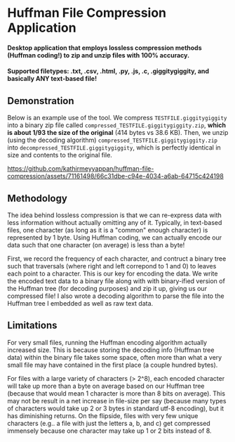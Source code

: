 # Huffman File Compression Application
#### Desktop application that employs lossless compression methods (Huffman coding!) to zip and unzip files with 100% accuracy. 

#### Supported filetypes: .txt, .csv, .html, .py, .js, .c, .giggitygiggity, and basically ANY text-based file!

## Demonstration
Below is an example use of the tool. We compress ```TESTFILE.giggitygiggity``` into a binary zip file called ```compressed_TESTFILE.giggitygiggity.zip```, <b>which is about 1/93 the size of the original</b> (414 bytes vs 38.6 KB). Then, we unzip (using the decoding algorithm) ```compressed_TESTFILE.giggitygiggity.zip``` into ```decompressed_TESTFILE.giggitygiggity```, which is perfectly identical in size and contents to the original file.

https://github.com/kathirmeyyappan/huffman-file-compression/assets/71161498/66c31dbe-c94e-4034-a6ab-64715c424198

## Methodology
The idea behind lossless compression is that we can re-express data with less information without actually omitting any of it. Typically, in text-based files, one character (as long as it is a "common" enough character) is represented by 1 byte. Using Huffman coding, we can actually encode our data such that one character (on average) is less than a byte!

First, we record the frequency of each character, and contruct a binary tree such that traversals (where right and left correpond to 1 and 0) to leaves each point to a character. This is our key for encoding the data. We write the encoded text data to a binary file along with with binary-ified version of the Huffman tree (for decoding purposes) and zip it up, giving us our compressed file! I also wrote a decoding algorithm to parse the file into the Huffman tree I embedded as well as raw text data.

## Limitations
For very small files, running the Huffman encoding algorithm actually increased size. This is because storing the decoding info (Huffman tree data) within the binary file takes some space, often more than what a very small file may have contained in the first place (a couple hundred bytes).

For files with a large variety of characters (> 2^8), each encoded character will take up more than a byte on average based on our Huffman tree (because that would mean 1 character is more than 8 bits on average). This may not be result in a net increase in file-size per say (because many types of characters would take up 2 or 3 bytes in standard utf-8 encoding), but it has diminishing returns. On the flipside, files with very few unique characters (e.g.. a file with just the letters a, b, and c) get compressed immensely because one character may take up 1 or 2 bits instead of 8.

